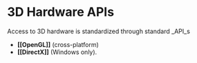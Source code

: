 # 3D Hardware APIs
Access to 3D hardware is standardized through standard _API_s

- **[[OpenGL]]** (cross-platform)
- **[[DirectX]]** (Windows only).
